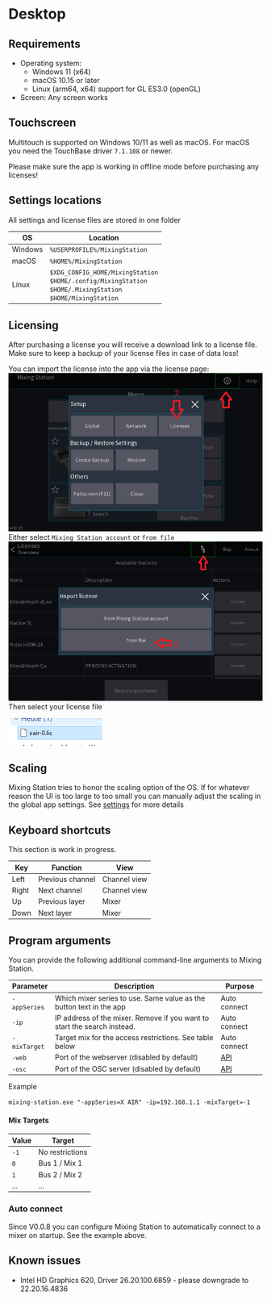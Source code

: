 # Desktop

## Requirements

- Operating system:
    - Windows 11 (x64)
    - macOS 10.15 or later
    - Linux (arm64, x64) support for GL ES3.0 (openGL)
- Screen: Any screen works

## Touchscreen

Multitouch is supported on Windows 10/11 as well as macOS.
For macOS you need the TouchBase driver `7.1.108` or newer.

Please make sure the app is working in offline mode before purchasing any licenses!

## Settings locations

All settings and license files are stored in one folder

| OS      | Location                                                                                                                | 
|---------|-------------------------------------------------------------------------------------------------------------------------|
| Windows | `%USERPROFILE%/MixingStation`                                                                                           |
| macOS   | `%HOME%/MixingStation`                                                                                                  |
| Linux   | `$XDG_CONFIG_HOME/MixingStation`<br/>`$HOME/.config/MixingStation`<br/>`$HOME/.MixingStation`<br/>`$HOME/MixingStation` |

## Licensing

After purchasing a license you will receive a download link to a license file. Make sure to keep a backup of your
license files in case of data loss!

You can import the license into the app via the license page:
![menu](../img/license/pc-menu.png)
Either select `Mixing Station account` or `from file`
![menu](../img/license/pc-file-import.png)
Then select your license file

![menu](../img/license/pc-license-file.png)

## Scaling

Mixing Station tries to honor the scaling option of the OS.
If for whatever reason the UI is too large to too small you can manually adjust the scaling in the global app settings.
See [settings](../settings/global.md) for more details

## Keyboard shortcuts

This section is work in progress.

| Key   | Function         | View         |
|-------|------------------|--------------|
| Left  | Previous channel | Channel view |
| Right | Next channel     | Channel view |
| Up    | Previous layer   | Mixer        |
| Down  | Next layer       | Mixer        |

## Program arguments

You can provide the following additional command-line arguments to Mixing Station.

| Parameter    | Description                                                              | Purpose                        |
|--------------|--------------------------------------------------------------------------|--------------------------------|
| `-appSeries` | Which mixer series to use. Same value as the button text in the app      | Auto connect                   |
| `-ip`        | IP address of the mixer. Remove if you want to start the search instead. | Auto connect                   |
| `-mixTarget` | Target mix for the access restrictions. See table below                  | Auto connect                   |
| `-web`       | Port of the webserver (disabled by default)                              | [API](../integrations/apis.md) |
| `-osc`       | Port of the OSC server (disabled by default)                             | [API](../integrations/apis.md) |

Example

```
mixing-station.exe "-appSeries=X AIR" -ip=192.168.1.1 -mixTarget=-1
```

#### Mix Targets

| Value | Target          |
|-------|-----------------|
| `-1`  | No restrictions |
| `0`   | Bus 1 / Mix 1   |
| `1`   | Bus 2 / Mix 2   |
| ...   | ...             |

### Auto connect

Since V0.0.8 you can configure Mixing Station to automatically connect to a mixer on startup. See the example above.

## Known issues

- Intel HD Graphics 620, Driver 26.20.100.6859 - please downgrade to 22.20.16.4836